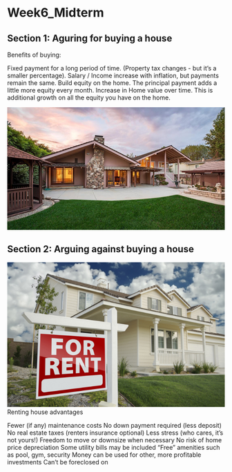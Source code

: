 # Week6_Midterm

## Section 1: Aguring for buying a house

Benefits of buying:

Fixed payment for a long period of time. (Property tax changes - but it’s a smaller percentage). Salary / Income increase with inflation, but payments remain the same.
Build equity on the home. The principal payment adds a little more equity every month.
Increase in Home value over time. This is additional growth on all the equity you have on the home.

![Renting house vs buying house](house.jpg "Mid term argument")

## Section 2: Arguing against buying a house

![Renting house vs buying house](rental.jpg "Mid term argument")
Renting house advantages

Fewer (if any) maintenance costs No down payment required (less deposit) No real estate taxes (renters insurance optional) Less stress (who cares, it’s not yours!) Freedom to move or downsize when necessary No risk of home price depreciation Some utility bills may be included “Free” amenities such as pool, gym, security Money can be used for other, more profitable investments Can’t be foreclosed on